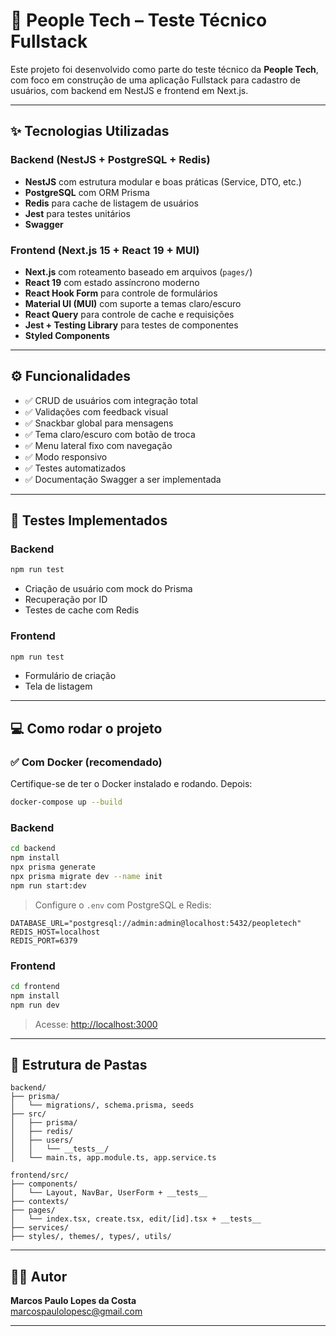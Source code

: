 # 🎯 People Tech – Teste Técnico Fullstack

Este projeto foi desenvolvido como parte do teste técnico da **People Tech**, com foco em construção de uma aplicação Fullstack para cadastro de usuários, com backend em NestJS e frontend em Next.js.

---

## ✨ Tecnologias Utilizadas

### Backend (NestJS + PostgreSQL + Redis)

- **NestJS** com estrutura modular e boas práticas (Service, DTO, etc.)
- **PostgreSQL** com ORM Prisma
- **Redis** para cache de listagem de usuários
- **Jest** para testes unitários
- **Swagger**

### Frontend (Next.js 15 + React 19 + MUI)

- **Next.js** com roteamento baseado em arquivos (`pages/`)
- **React 19** com estado assíncrono moderno
- **React Hook Form** para controle de formulários
- **Material UI (MUI)** com suporte a temas claro/escuro
- **React Query** para controle de cache e requisições
- **Jest + Testing Library** para testes de componentes
- **Styled Components**

---

## ⚙️ Funcionalidades

- ✅ CRUD de usuários com integração total
- ✅ Validações com feedback visual
- ✅ Snackbar global para mensagens
- ✅ Tema claro/escuro com botão de troca
- ✅ Menu lateral fixo com navegação
- ✅ Modo responsivo
- ✅ Testes automatizados
- ✅ Documentação Swagger a ser implementada

---

## 🧪 Testes Implementados

### Backend

```bash
npm run test
```

- Criação de usuário com mock do Prisma
- Recuperação por ID
- Testes de cache com Redis

### Frontend

```bash
npm run test
```

- Formulário de criação
- Tela de listagem

---

## 💻 Como rodar o projeto

### ✅ Com Docker (recomendado)

Certifique-se de ter o Docker instalado e rodando. Depois:

```bash
docker-compose up --build
```

### Backend

```bash
cd backend
npm install
npx prisma generate
npx prisma migrate dev --name init
npm run start:dev
```

> Configure o `.env` com PostgreSQL e Redis:

```
DATABASE_URL="postgresql://admin:admin@localhost:5432/peopletech"
REDIS_HOST=localhost
REDIS_PORT=6379
```

### Frontend

```bash
cd frontend
npm install
npm run dev
```

> Acesse: [http://localhost:3000](http://localhost:3000)

---

## 📁 Estrutura de Pastas

```
backend/
├── prisma/
│   └── migrations/, schema.prisma, seeds
├── src/
│   ├── prisma/
│   ├── redis/
│   ├── users/
│   │   └── __tests__/
│   └── main.ts, app.module.ts, app.service.ts

frontend/src/
├── components/
│   └── Layout, NavBar, UserForm + __tests__
├── contexts/
├── pages/
│   └── index.tsx, create.tsx, edit/[id].tsx + __tests__
├── services/
├── styles/, themes/, types/, utils/
```

---

## 👨‍💻 Autor

**Marcos Paulo Lopes da Costa**  
[marcospaulolopesc@gmail.com](mailto:marcospaulolopesc@gmail.com)

---
